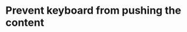 # Prevent keyboard from pushing the content 

[Git branch]:(https://github.com/codiku/react-native-meteo/tree/018-2-EN-keyboard-pushing)
